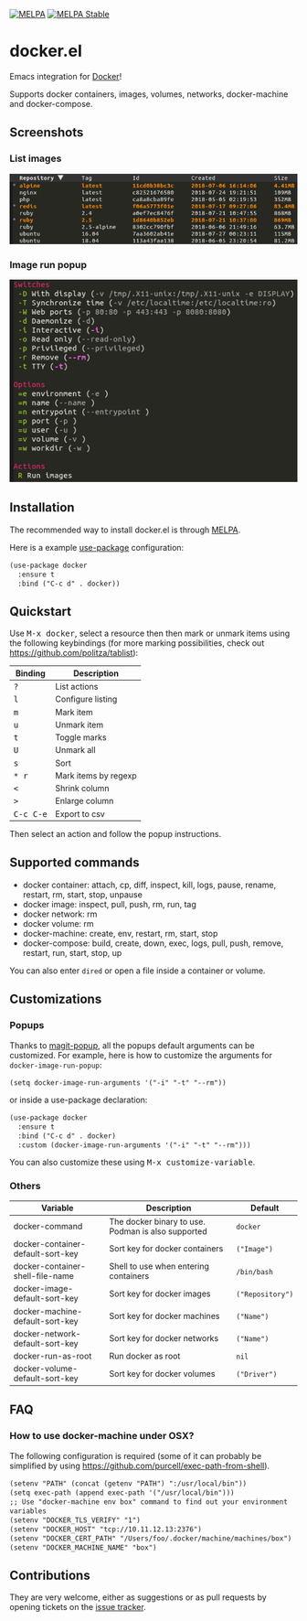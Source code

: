 [![MELPA](http://melpa.org/packages/docker-badge.svg)](http://melpa.org/#/docker)
[![MELPA Stable](http://stable.melpa.org/packages/docker-badge.svg)](http://stable.melpa.org/#/docker)

# docker.el

Emacs integration for [Docker](https://www.docker.com)!

Supports docker containers, images, volumes, networks, docker-machine and docker-compose.

## Screenshots

### List images

![Images list](screenshots/image-ls.png)

### Image run popup

![Image run popup](screenshots/image-run.png)

## Installation

The recommended way to install docker.el is through [MELPA](https://github.com/milkypostman/melpa).

Here is a example [use-package](https://github.com/jwiegley/use-package) configuration:

``` elisp
(use-package docker
  :ensure t
  :bind ("C-c d" . docker))
```

## Quickstart

Use <kbd>M-x docker</kbd>, select a resource then then mark or unmark items using the following keybindings (for more
marking possibilities, check out https://github.com/politza/tablist):

| Binding            | Description          |
|--------------------|----------------------|
| <kbd>?</kbd>       | List actions         |
| <kbd>l</kbd>       | Configure listing    |
| <kbd>m</kbd>       | Mark item            |
| <kbd>u</kbd>       | Unmark item          |
| <kbd>t</kbd>       | Toggle marks         |
| <kbd>U</kbd>       | Unmark all           |
| <kbd>s</kbd>       | Sort                 |
| <kbd>* r</kbd>     | Mark items by regexp |
| <kbd><</kbd>       | Shrink column        |
| <kbd>></kbd>       | Enlarge column       |
| <kbd>C-c C-e</kbd> | Export to csv        |

Then select an action and follow the popup instructions.

## Supported commands

- docker container: attach, cp, diff, inspect, kill, logs, pause, rename, restart, rm, start, stop, unpause
- docker image: inspect, pull, push, rm, run, tag
- docker network: rm
- docker volume: rm
- docker-machine: create, env, restart, rm, start, stop
- docker-compose: build, create, down, exec, logs, pull, push, remove, restart, run, start, stop, up

You can also enter `dired` or open a file inside a container or volume.

## Customizations

### Popups

Thanks to [magit-popup](https://github.com/magit/magit-popup), all the popups default arguments can be customized. For
example, here is how to customize the arguments for `docker-image-run-popup`:

``` elisp
(setq docker-image-run-arguments '("-i" "-t" "--rm"))
```

or inside a use-package declaration:

``` elisp
(use-package docker
  :ensure t
  :bind ("C-c d" . docker)
  :custom (docker-image-run-arguments '("-i" "-t" "--rm")))
```

You can also customize these using <kbd>M-x customize-variable</kbd>.

### Others

| Variable                          | Description                           | Default          |
|-----------------------------------|---------------------------------------|------------------|
| docker-command                    | The docker binary to use. Podman is also supported | `docker`         |
| docker-container-default-sort-key | Sort key for docker containers        | `("Image")`      |
| docker-container-shell-file-name  | Shell to use when entering containers | `/bin/bash`      |
| docker-image-default-sort-key     | Sort key for docker images            | `("Repository")` |
| docker-machine-default-sort-key   | Sort key for docker machines          | `("Name")`       |
| docker-network-default-sort-key   | Sort key for docker networks          | `("Name")`       |
| docker-run-as-root                | Run docker as root                    | `nil`            |
| docker-volume-default-sort-key    | Sort key for docker volumes           | `("Driver")`     |

## FAQ

### How to use docker-machine under OSX?

The following configuration is required (some of it can probably be simplified by using
https://github.com/purcell/exec-path-from-shell).

``` elisp
(setenv "PATH" (concat (getenv "PATH") ":/usr/local/bin"))
(setq exec-path (append exec-path '("/usr/local/bin")))
;; Use "docker-machine env box" command to find out your environment variables
(setenv "DOCKER_TLS_VERIFY" "1")
(setenv "DOCKER_HOST" "tcp://10.11.12.13:2376")
(setenv "DOCKER_CERT_PATH" "/Users/foo/.docker/machine/machines/box")
(setenv "DOCKER_MACHINE_NAME" "box")
```

## Contributions

They are very welcome, either as suggestions or as pull requests by opening tickets
on the [issue tracker](https://github.com/Silex/docker.el/issues).
